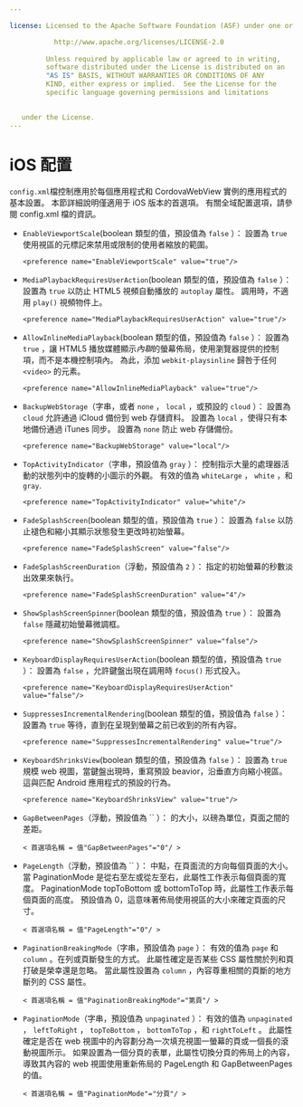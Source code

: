 ```yaml
---

license: Licensed to the Apache Software Foundation (ASF) under one or more contributor license agreements. See the NOTICE file distributed with this work for additional information regarding copyright ownership. The ASF licenses this file to you under the Apache License, Version 2.0 (the "License"); you may not use this file except in compliance with the License. You may obtain a copy of the License at

           http://www.apache.org/licenses/LICENSE-2.0
    
         Unless required by applicable law or agreed to in writing,
         software distributed under the License is distributed on an
         "AS IS" BASIS, WITHOUT WARRANTIES OR CONDITIONS OF ANY
         KIND, either express or implied.  See the License for the
         specific language governing permissions and limitations
    

   under the License.
---
```


# iOS 配置

`config.xml`檔控制應用於每個應用程式和 CordovaWebView 實例的應用程式的基本設置。 本節詳細說明僅適用于 iOS 版本的首選項。 有關全域配置選項，請參閱 config.xml 檔的資訊。

*   `EnableViewportScale`(boolean 類型的值，預設值為 `false` ）： 設置為 `true` 使用視區的元標記來禁用或限制的使用者縮放的範圍。
    
        <preference name="EnableViewportScale" value="true"/>
        

*   `MediaPlaybackRequiresUserAction`(boolean 類型的值，預設值為 `false` ）： 設置為 `true` 以防止 HTML5 視頻自動播放的 `autoplay` 屬性。 調用時，不適用 `play()` 視頻物件上。
    
        <preference name="MediaPlaybackRequiresUserAction" value="true"/>
        

*   `AllowInlineMediaPlayback`(boolean 類型的值，預設值為 `false` ）： 設置為 `true` ，讓 HTML5 播放媒體顯示*內聯*的螢幕佈局，使用瀏覽器提供的控制項，而不是本機控制項內。 為此，添加 `webkit-playsinline` 歸咎于任何 `<video>` 的元素。
    
        <preference name="AllowInlineMediaPlayback" value="true"/>
        

*   `BackupWebStorage`（字串，或者 `none` ， `local` ，或預設的 `cloud` ）： 設置為 `cloud` 允許通過 iCloud 備份到 web 存儲資料。 設置為 `local` ，使得只有本地備份通過 iTunes 同步。 設置為 `none` 防止 web 存儲備份。
    
        <preference name="BackupWebStorage" value="local"/>
        

*   `TopActivityIndicator`（字串，預設值為 `gray` ）： 控制指示大量的處理器活動的狀態列中的旋轉的小圖示的外觀。 有效的值為 `whiteLarge` ， `white` ，和`gray`.
    
        <preference name="TopActivityIndicator" value="white"/>
        

*   `FadeSplashScreen`(boolean 類型的值，預設值為 `true` ）： 設置為 `false` 以防止褪色和縮小其顯示狀態發生更改時初始螢幕。
    
        <preference name="FadeSplashScreen" value="false"/>
        

*   `FadeSplashScreenDuration`（浮動，預設值為 `2` ）： 指定的初始螢幕的秒數淡出效果來執行。
    
        <preference name="FadeSplashScreenDuration" value="4"/>
        

*   `ShowSplashScreenSpinner`(boolean 類型的值，預設值為 `true` ）： 設置為 `false` 隱藏初始螢幕微調框。
    
        <preference name="ShowSplashScreenSpinner" value="false"/>
        

*   `KeyboardDisplayRequiresUserAction`(boolean 類型的值，預設值為 `true` ）： 設置為 `false` ，允許鍵盤出現在調用時 `focus()` 形式投入。
    
        <preference name="KeyboardDisplayRequiresUserAction" value="false"/>
        

*   `SuppressesIncrementalRendering`(boolean 類型的值，預設值為 `false` ）： 設置為 `true` 等待，直到在呈現到螢幕之前已收到的所有內容。
    
        <preference name="SuppressesIncrementalRendering" value="true"/>
        

*   `KeyboardShrinksView`(boolean 類型的值，預設值為 `false` ）： 設置為 `true` 規模 web 視圖，當鍵盤出現時，重寫預設 beavior，沿垂直方向縮小視區。 這與匹配 Android 應用程式的預設的行為。
    
        <preference name="KeyboardShrinksView" value="true"/>
        

*   `GapBetweenPages`（浮動，預設值為 `` ）： 的大小，以磅為單位，頁面之間的差距。
    
        < 首選項名稱 = 值"GapBetweenPages"="0"/ >
        

*   `PageLength`（浮動，預設值為 `` ）： 中點，在頁面流的方向每個頁面的大小。 當 PaginationMode 是從右至左或從左至右，此屬性工作表示每個頁面的寬度。 PaginationMode topToBottom 或 bottomToTop 時，此屬性工作表示每個頁面的高度。 預設值為 0，這意味著佈局使用視區的大小來確定頁面的尺寸。
    
        < 首選項名稱 = 值"PageLength"="0"/ >
        

*   `PaginationBreakingMode`（字串，預設值為 `page` ）： 有效的值為 `page` 和 `column` 。在列或頁斷發生的方式。 此屬性確定是否某些 CSS 屬性關於列和頁打破是榮幸還是忽略。 當此屬性設置為 `column` ，內容尊重相關的頁斷的地方斷列的 CSS 屬性。
    
        < 首選項名稱 = 值"PaginationBreakingMode"="第頁"/ >
        

*   `PaginationMode`（字串，預設值為 `unpaginated` ）： 有效的值為 `unpaginated` ， `leftToRight` ， `topToBottom` ， `bottomToTop` ，和 `rightToLeft` 。 此屬性確定是否在 web 視圖中的內容劃分為一次填充視圖一螢幕的頁或一個長的滾動視圖所示。 如果設置為一個分頁的表單，此屬性切換分頁的佈局上的內容，導致其內容的 web 視圖使用重新佈局的 PageLength 和 GapBetweenPages 的值。
    
        < 首選項名稱 = 值"PaginationMode"="分頁"/ >